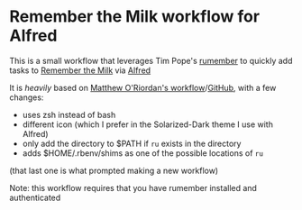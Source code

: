 # Remember the Milk workflow for Alfred

This is a small workflow that leverages Tim Pope's [rumember](https://github.com/tpope/rumember) to quickly add tasks to [Remember the Milk](https://www.rememberthemilk.com) via [Alfred](https://www.alfredapp.com/)

It is *heavily* based on [Matthew O'Riordan's workflow](http://www.alfredforum.com/topic/3648-remember-the-milk/)/[GitHub](https://github.com/mattheworiordan/alfred-remember-the-milk-plugin), with a few changes:

* uses zsh instead of bash
* different icon (which I prefer in the Solarized-Dark theme I use with Alfred)
* only add the directory to $PATH if `ru` exists in the directory
* adds $HOME/.rbenv/shims as one of the possible locations of `ru`

(that last one is what prompted making a new workflow)

Note: this workflow requires that you have rumember installed and authenticated
